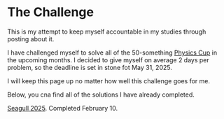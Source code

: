 # The Challenge

This is my attempt to keep myself accountable in my studies through posting about it.

I have challenged myself to solve all of the 50-something [Physics Cup](https://physicscup.ee/) in the upcoming months. I decided to give myself on average 2 days per problem, so the deadline is set in stone fot May 31, 2025. 

I will keep this page up no matter how well this challenge goes for me. 

Below, you cna find all of the solutions I have already completed.

[Seagull 2025](../articles/kajakas25.md). Completed February 10.

